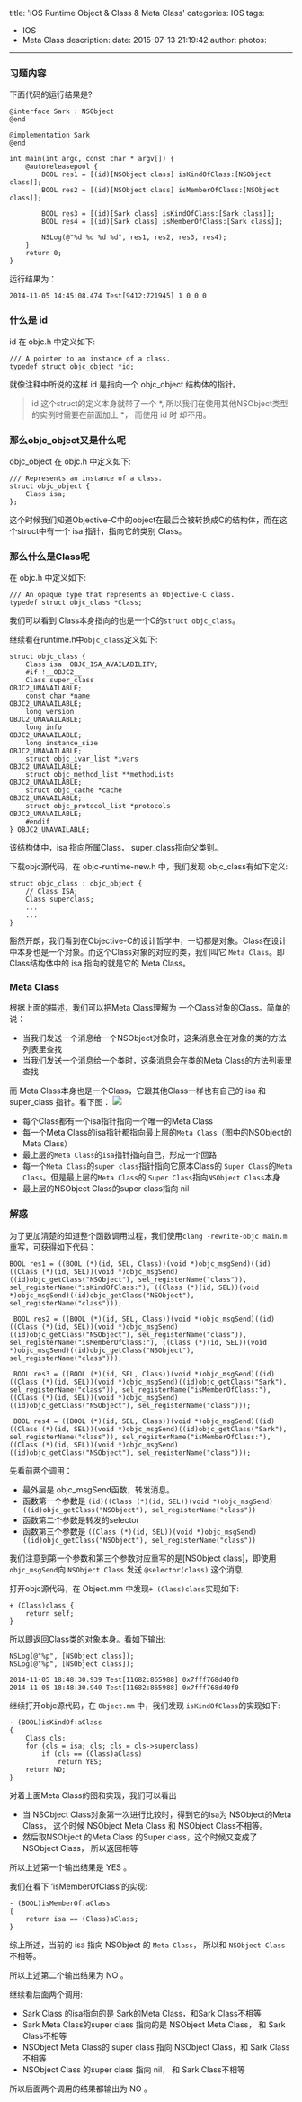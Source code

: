 title: 'iOS Runtime Object & Class & Meta Class'
categories: IOS
tags:
  - IOS
  - Meta Class
description:
date: 2015-07-13 21:19:42
author:
photos:
---
### 习题内容
下面代码的运行结果是?
```
@interface Sark : NSObject
@end

@implementation Sark
@end

int main(int argc, const char * argv[]) {
    @autoreleasepool {
        BOOL res1 = [(id)[NSObject class] isKindOfClass:[NSObject class]];
        BOOL res2 = [(id)[NSObject class] isMemberOfClass:[NSObject class]];

        BOOL res3 = [(id)[Sark class] isKindOfClass:[Sark class]];
        BOOL res4 = [(id)[Sark class] isMemberOfClass:[Sark class]];

        NSLog(@"%d %d %d %d", res1, res2, res3, res4);
    }
    return 0;
}
```

运行结果为：

```
2014-11-05 14:45:08.474 Test[9412:721945] 1 0 0 0
```
<!-- more -->
### 什么是 id
id 在 objc.h 中定义如下:
```
/// A pointer to an instance of a class.
typedef struct objc_object *id;
```

就像注释中所说的这样 id 是指向一个 objc_object 结构体的指针。
> id 这个struct的定义本身就带了一个 *, 所以我们在使用其他NSObject类型的实例时需要在前面加上 *， 而使用 id 时
> 却不用。

### 那么objc_object又是什么呢
objc_object 在 objc.h 中定义如下:
```
/// Represents an instance of a class.
struct objc_object {
    Class isa;
};
```

这个时候我们知道Objective-C中的object在最后会被转换成C的结构体，而在这个struct中有一个 isa 指针，指向它的类别 Class。

### 那么什么是Class呢
在 objc.h 中定义如下:
```
/// An opaque type that represents an Objective-C class.
typedef struct objc_class *Class;
```

我们可以看到 Class本身指向的也是一个C的`struct objc_class`。

继续看在runtime.h中`objc_class`定义如下:
```
struct objc_class {
    Class isa  OBJC_ISA_AVAILABILITY;
    #if !__OBJC2__
    Class super_class                                        OBJC2_UNAVAILABLE;
    const char *name                                         OBJC2_UNAVAILABLE;
    long version                                             OBJC2_UNAVAILABLE;
    long info                                                OBJC2_UNAVAILABLE;
    long instance_size                                       OBJC2_UNAVAILABLE;
    struct objc_ivar_list *ivars                             OBJC2_UNAVAILABLE;
    struct objc_method_list **methodLists                    OBJC2_UNAVAILABLE;
    struct objc_cache *cache                                 OBJC2_UNAVAILABLE;
    struct objc_protocol_list *protocols                     OBJC2_UNAVAILABLE;
    #endif
} OBJC2_UNAVAILABLE;
```

该结构体中，isa 指向所属Class， super_class指向父类别。

下载objc源代码，在 objc-runtime-new.h 中，我们发现 objc_class有如下定义:
```
struct objc_class : objc_object {
    // Class ISA;
    Class superclass;   
    ...
    ...
}
```

豁然开朗，我们看到在Objective-C的设计哲学中，一切都是对象。Class在设计中本身也是一个对象。而这个Class对象的对应的类，我们叫它 `Meta Class`。即Class结构体中的 isa 指向的就是它的 Meta Class。

### Meta Class
根据上面的描述，我们可以把Meta Class理解为 一个Class对象的Class。简单的说：

- 当我们发送一个消息给一个NSObject对象时，这条消息会在对象的类的方法列表里查找
- 当我们发送一个消息给一个类时，这条消息会在类的Meta Class的方法列表里查找

而 Meta Class本身也是一个Class，它跟其他Class一样也有自己的 isa 和 super_class 指针。看下图：
![](http://106.186.113.24:8888/other/Class%26MetaClass.001.jpg)

- 每个Class都有一个isa指针指向一个唯一的Meta Class
- 每一个Meta Class的isa指针都指向最上层的`Meta Class`（图中的NSObject的Meta Class）
- 最上层的`Meta Class`的`isa`指针指向自己，形成一个回路
- 每一个`Meta Class`的`super class`指针指向它原本Class的 `Super Class`的`Meta Class`。但是最上层的`Meta Class`的 `Super Class`指向`NSObject Class`本身
- 最上层的NSObject Class的super class指向 nil

### 解惑
为了更加清楚的知道整个函数调用过程，我们使用`clang -rewrite-objc main.m`重写，可获得如下代码：
```
BOOL res1 = ((BOOL (*)(id, SEL, Class))(void *)objc_msgSend)((id)((Class (*)(id, SEL))(void *)objc_msgSend)((id)objc_getClass("NSObject"), sel_registerName("class")), sel_registerName("isKindOfClass:"), ((Class (*)(id, SEL))(void *)objc_msgSend)((id)objc_getClass("NSObject"), sel_registerName("class")));

 BOOL res2 = ((BOOL (*)(id, SEL, Class))(void *)objc_msgSend)((id)((Class (*)(id, SEL))(void *)objc_msgSend)((id)objc_getClass("NSObject"), sel_registerName("class")), sel_registerName("isMemberOfClass:"), ((Class (*)(id, SEL))(void *)objc_msgSend)((id)objc_getClass("NSObject"), sel_registerName("class")));

 BOOL res3 = ((BOOL (*)(id, SEL, Class))(void *)objc_msgSend)((id)((Class (*)(id, SEL))(void *)objc_msgSend)((id)objc_getClass("Sark"), sel_registerName("class")), sel_registerName("isMemberOfClass:"), ((Class (*)(id, SEL))(void *)objc_msgSend)((id)objc_getClass("NSObject"), sel_registerName("class")));

 BOOL res4 = ((BOOL (*)(id, SEL, Class))(void *)objc_msgSend)((id)((Class (*)(id, SEL))(void *)objc_msgSend)((id)objc_getClass("Sark"), sel_registerName("class")), sel_registerName("isMemberOfClass:"), ((Class (*)(id, SEL))(void *)objc_msgSend)((id)objc_getClass("NSObject"), sel_registerName("class")));

```

先看前两个调用：
- 最外层是 objc_msgSend函数，转发消息。
- 函数第一个参数是 `(id)((Class (*)(id, SEL))(void *)objc_msgSend)((id)objc_getClass("NSObject"), sel_registerName("class"))`
- 函数第二个参数是转发的selector
- 函数第三个参数是 `((Class (*)(id, SEL))(void *)objc_msgSend)((id)objc_getClass("NSObject"), sel_registerName("class"))`

我们注意到第一个参数和第三个参数对应重写的是[NSObject class]，即使用`objc_msgSend`向 `NSObject Class` 发送 `@selector(class)` 这个消息

打开objc源代码，在 Object.mm 中发现`+ (Class)class`实现如下:
```
+ (Class)class {
    return self;
}
```

所以即返回Class类的对象本身。看如下输出:
```
NSLog(@"%p", [NSObject class]);
NSLog(@"%p", [NSObject class]);

2014-11-05 18:48:30.939 Test[11682:865988] 0x7fff768d40f0
2014-11-05 18:48:30.940 Test[11682:865988] 0x7fff768d40f0
```

继续打开objc源代码，在 `Object.mm` 中，我们发现 `isKindOfClass`的实现如下:
```
- (BOOL)isKindOf:aClass
{
    Class cls;
    for (cls = isa; cls; cls = cls->superclass) 
        if (cls == (Class)aClass)
            return YES;
    return NO;
}
```

对着上面Meta Class的图和实现，我们可以看出

- 当 NSObject Class对象第一次进行比较时，得到它的isa为 NSObject的Meta Class， 这个时候 NSObject Meta Class 和 NSObject Class不相等。
- 然后取NSObject 的Meta Class 的Super class，这个时候又变成了 NSObject Class， 所以返回相等

所以上述第一个输出结果是 YES 。

我们在看下 ‘isMemberOfClass’的实现:
```
- (BOOL)isMemberOf:aClass
{
    return isa == (Class)aClass;
}
```

综上所述，当前的 isa 指向 NSObject 的 `Meta Class`， 所以和 `NSObject Class`不相等。

所以上述第二个输出结果为 NO 。

继续看后面两个调用:

- Sark Class 的isa指向的是 Sark的Meta Class，和Sark Class不相等
- Sark Meta Class的super class 指向的是 NSObject Meta Class， 和 Sark Class不相等
- NSObject Meta Class的 super class 指向 NSObject Class，和 Sark Class 不相等
- NSObject Class 的super class 指向 nil， 和 Sark Class不相等

所以后面两个调用的结果都输出为 NO 。














